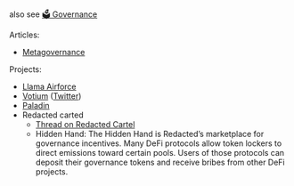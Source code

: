 also see [🗳️ Governance](Governance)

Articles:
- [Metagovernance](https://twitter.com/eshita/status/1535311245548482565)

Projects:
- [Llama Airforce](https://llama.airforce/)
- [Votium](https://votium.app/) ([Twitter](https://twitter.com/VotiumProtocol))
- [Paladin](https://www.paladin.vote/)
- Redacted carted
	- [Thread on Redacted Cartel](https://twitter.com/kindahangry/status/1602218129290981376)
	- Hidden Hand: The Hidden Hand is Redacted’s marketplace for governance incentives. Many DeFi protocols allow token lockers to direct emissions toward certain pools. Users of those protocols can deposit their governance tokens and receive bribes from other DeFi projects.
